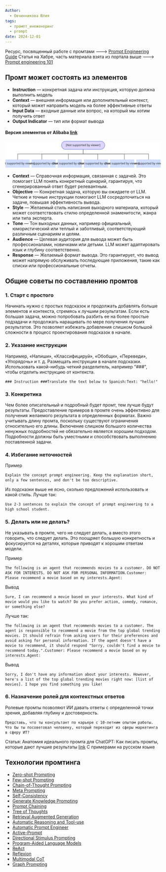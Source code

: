 ```yaml
---
Author:
  - Овчинникова Юлия
tags:
  - промпт_инеженеринг
  - prompt
date: 2024-12-01
---
```


Ресурс, посвященный работе с промтами ---> [Prompt Engineering Guide](https://www.promptingguide.ai/)
Статья на Хабре, часть материала взята из портала выше ---> [Prompt engineering 101](https://habr.com/ru/companies/X5Tech/articles/827878/)


## Промт может состоять из элементов

- **Instruction** — конкретная задача или инструкция, которую должна выполнить модель
- **Context** — внешняя информация или дополнительный контекст, который может направить модель на более эффективные ответы
- **Input Data** — входные данные или вопрос, на который мы хотим получить ответ
- **Output Indicator** — тип или формат вывода

#### Версия элементов от Alibaba [link](https://www.alibabacloud.com/help/en/model-studio/use-cases/prompt-engineering-guide)

![](files/CAEQLhiBgMDnhOfCkxkiIDdjYWNlN2MwMTg5NDRmZjViOTI0MmE2MGU3MGFiODdm4577910_20240815141024.521.svg)


- **Context** — Справочная информация, связанная с задачей. Это помогает LLM понять конкретный сценарий, гарантируя, что сгенерированный ответ будет релевантным.    
- **Objective** — Конкретная задача, которую вы ожидаете от LLM. Четкие и точные инструкции помогают LLM сосредоточиться на задаче, повышая эффективность вывода.    
- **Style** — Желаемый стиль написания выходного материала, который может соответствовать стилю определенной знаменитости, жанра или типа эксперта.    
- **Tone** — Тон выходных данных, например официальный, юмористический или теплый и заботливый, соответствующий различным сценариям и целям.    
- **Audience** — Целевая аудитория для вывода может быть профессионалами, новичками или детьми. LLM может адаптировать язык и глубину соответственно.    
- **Response** — Желаемый формат вывода. Это гарантирует, что вывод может напрямую обслуживать последующие приложения, такие как списки или профессиональные отчеты.


## Общие советы по составлению промтов


### 1. Старт с простого

Начинать нужно с простых подсказок и продолжать добавлять больше элементов и контекста, стремясь к лучшим результатам. 
Если есть большая задача, можно попробовать разбить ее на более простые подзадачи и продолжать наращивать по мере получения лучших результатов. Это позволяет избежать добавления слишком большой сложности в процесс проектирования подсказок в начале.

### 2. Указание инструкции

Например, «Напиши», «Классифицируй», «Обобщи», «Переведи», «Упорядочь» и т. д.
Размещать инструкции в начале подсказки. 
Использовать какой-нибудь четкий разделитель, например "###", чтобы отделить инструкцию от контекста.

```
### Instruction ###Translate the text below to Spanish:Text: "hello!"
```

### 3. Конкретика

Чем более описательный и подробный будет промт, тем лучше будут результаты. Предоставление примеров в промте очень эффективно для получения желаемого результата в определенных форматах.
Важно учитывать длину промта, поскольку существуют ограничения относительно его длины. Включение слишком большого количества ненужных подробностей не обязательно является хорошим подходом. Подробности должны быть уместными и способствовать выполнению поставленной задачи. 

### 4. Избегание неточностей

Пример

```
Explain the concept prompt engineering. Keep the explanation short, only a few sentences, and don't be too descriptive.
```

Из подсказки выше не ясно, сколько предложений использовать и какой стиль. Лучше так:

```
Use 2-3 sentences to explain the concept of prompt engineering to a high school student.
```

### 5. Делать или не делать?

Не указывать в промте, чего не следует делать, а вместо этого говорить, что следует делать. Это поощряет большую конкретность и фокусируется на деталях, которые приводят к хорошим ответам модели.

Пример

```
The following is an agent that recommends movies to a customer. DO NOT ASK FOR INTERESTS. DO NOT ASK FOR PERSONAL INFORMATION.Customer: Please recommend a movie based on my interests.Agent: 
```

Вывод

```
Sure, I can recommend a movie based on your interests. What kind of movie would you like to watch? Do you prefer action, comedy, romance, or something else?
```

Лучше так:

```
The following is an agent that recommends movies to a customer. The agent is responsible to recommend a movie from the top global trending movies. It should refrain from asking users for their preferences and avoid asking for personal information. If the agent doesn't have a movie to recommend, it should respond "Sorry, couldn't find a movie to recommend today.".Customer: Please recommend a movie based on my interests.Agent:
```

Вывод

```
Sorry, I don't have any information about your interests. However, here's a list of the top global trending movies right now: [list of movies]. I hope you find something you like!
```

### 6. Назначение ролей для контекстных ответов

Ролевые промты позволяют ИИ давать ответы с определенной точки зрения, добавляя глубину и достоверность.

```
Представь, что ты консультант по карьере с 10-летним опытом работы. Что бы ты посоветовал человеку, который переходит из сферы маркетинга в сферу ИТ?
```

Статья: Анатомия идеального промта для ChatGPT: Как писать промты, которые дают лучшие результаты [link](https://vc.ru/chatgpt/1665253-anatomiya-idealnogo-prompta-dlya-chatgpt-kak-pisat-prompty-kotorye-dayut-luchshie-rezultaty)
С примерами на русском языке


## Технологии промтинга

- [Zero-shot Prompting](https://www.promptingguide.ai/techniques/zeroshot)
- [Few-shot Prompting](https://www.promptingguide.ai/techniques/fewshot)
- [Chain-of-Thought Prompting](https://www.promptingguide.ai/techniques/cot)
- [Meta Prompting](https://www.promptingguide.ai/techniques/meta-prompting)
- [Self-Consistency](https://www.promptingguide.ai/techniques/consistency)
- [Generate Knowledge Prompting](https://www.promptingguide.ai/techniques/knowledge)
- [Prompt Chaining](https://www.promptingguide.ai/techniques/prompt_chaining)
- [Tree of Thoughts](https://www.promptingguide.ai/techniques/tot)
- [Retrieval Augmented Generation](https://www.promptingguide.ai/techniques/rag)
- [Automatic Reasoning and Tool-use](https://www.promptingguide.ai/techniques/art)
- [Automatic Prompt Engineer](https://www.promptingguide.ai/techniques/ape)
- [Active-Prompt](https://www.promptingguide.ai/techniques/activeprompt)
- [Directional Stimulus Prompting](https://www.promptingguide.ai/techniques/dsp)
- [Program-Aided Language Models](https://www.promptingguide.ai/techniques/pal)
- [ReAct](https://www.promptingguide.ai/techniques/react)
- [Reflexion](https://www.promptingguide.ai/techniques/reflexion)
- [Multimodal CoT](https://www.promptingguide.ai/techniques/multimodalcot)
- [Graph Prompting](https://www.promptingguide.ai/techniques/graph)